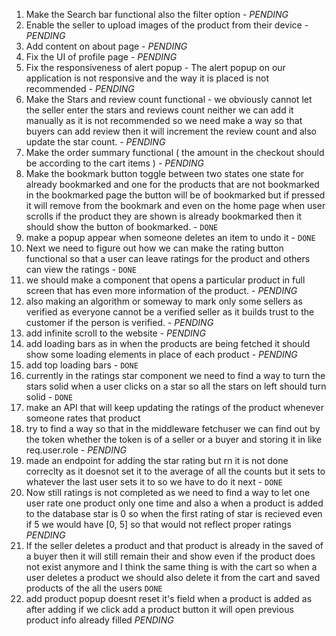 1. Make the Search bar functional also the filter option  - *PENDING*
2. Enable the seller to upload images of the product from their device  - *PENDING*
3. Add content on about page  - *PENDING*
4. Fix the UI of profile page  - *PENDING*
5. Fix the responsiveness of alert popup - The alert popup on our application is not responsive and the way it is placed is not recommended  - *PENDING*
6. Make the Stars and review count functional - we obviously cannot let the seller enter the stars and reviews count neither we can add it manually as it is not recommended so we need make a way so that buyers can add review then it will increment the review count and also update the star count.  - *PENDING*
7. Make the order summary functional ( the amount in the checkout should be according to the cart items )  - *PENDING*
8. Make the bookmark button toggle between two states one state for already bookmarked and one for the products that are not bookmarked in the bookmarked page the button will be of bookmarked but if pressed it will remove from the bookmark and even on the home page when user scrolls if the product they are shown is already bookmarked then it should show the button of bookmarked. - `DONE`
9. make a popup appear when someone deletes an item to undo it - `DONE`
10. Next we need to figure out how we can make the rating button functional so that a user can leave ratings for the product and others can view the ratings - `DONE` 
11. we should make a component that opens a particular product in full screen that has even more information of the product.  - *PENDING*
12. also making an algorithm or someway to mark only some sellers as verified as everyone cannot be a verified seller as it builds trust to the customer if the person is verified.  - *PENDING*
13. add infinite scroll to the website  - *PENDING*
14. add loading bars as in when the products are being fetched it should show some loading elements in place of each product  - *PENDING*
15. add top loading bars - `DONE`
16. currently in the ratings star component we need to find a way to turn the stars solid when a user clicks on a star so all the stars on left should turn solid - `DONE`
17. make an API that will keep updating the ratings of the product whenever someone rates that product
18. try to find a way so that in the middleware fetchuser we can find out by the token whether the token is of a seller or a buyer and storing it in like req.user.role  - *PENDING*
19. made an endpoint for adding the star rating but rn it is not done correclty as it doesnot set it to the average of all the counts but it sets to whatever the last user sets it to so we have to do it next  - `DONE`
20. Now still ratings is not completed as we need to find a way to let one user rate one product only one time and also a when a product is added to the database star is 0 so when the first rating of star is recieved even if 5 we would have [0, 5] so that would not reflect proper ratings *PENDING*
21. If the seller deletes a product and that product is already in the saved of a buyer then it will still remain their and show even if the product does not exist anymore and I think the same thing is with the cart so when a user deletes a product we should also delete it from the cart and saved products of the all the users `DONE`
22. add product popup doesnt reset it's field when a product is added as after adding if we click add a product button it will open previous product info already filled *PENDING*